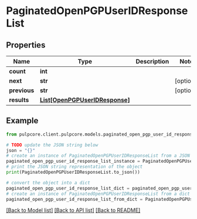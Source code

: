# PaginatedOpenPGPUserIDResponseList


## Properties

Name | Type | Description | Notes
------------ | ------------- | ------------- | -------------
**count** | **int** |  | 
**next** | **str** |  | [optional] 
**previous** | **str** |  | [optional] 
**results** | [**List[OpenPGPUserIDResponse]**](OpenPGPUserIDResponse.md) |  | 

## Example

```python
from pulpcore.client.pulpcore.models.paginated_open_pgp_user_id_response_list import PaginatedOpenPGPUserIDResponseList

# TODO update the JSON string below
json = "{}"
# create an instance of PaginatedOpenPGPUserIDResponseList from a JSON string
paginated_open_pgp_user_id_response_list_instance = PaginatedOpenPGPUserIDResponseList.from_json(json)
# print the JSON string representation of the object
print(PaginatedOpenPGPUserIDResponseList.to_json())

# convert the object into a dict
paginated_open_pgp_user_id_response_list_dict = paginated_open_pgp_user_id_response_list_instance.to_dict()
# create an instance of PaginatedOpenPGPUserIDResponseList from a dict
paginated_open_pgp_user_id_response_list_from_dict = PaginatedOpenPGPUserIDResponseList.from_dict(paginated_open_pgp_user_id_response_list_dict)
```
[[Back to Model list]](../README.md#documentation-for-models) [[Back to API list]](../README.md#documentation-for-api-endpoints) [[Back to README]](../README.md)


